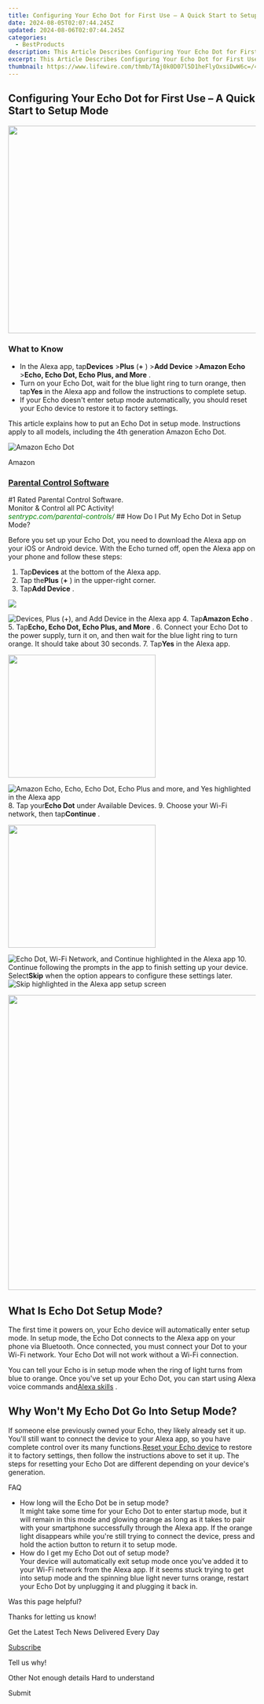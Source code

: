 ```yaml
---
title: Configuring Your Echo Dot for First Use – A Quick Start to Setup Mode
date: 2024-08-05T02:07:44.245Z
updated: 2024-08-06T02:07:44.245Z
categories:
  - BestProducts
description: This Article Describes Configuring Your Echo Dot for First Use – A Quick Start to Setup Mode
excerpt: This Article Describes Configuring Your Echo Dot for First Use – A Quick Start to Setup Mode
thumbnail: https://www.lifewire.com/thmb/TAj0k0D07l5D1heFlyOxsiDwW6c=/400x300/filters:no_upscale():max_bytes(150000):strip_icc():format(webp)/echodotbuttons-9776315b8025454592fa4e45d26b8337.jpg
---
```


## Configuring Your Echo Dot for First Use – A Quick Start to Setup Mode
<!-- affiliate ads begin -->
<a href="https://parisrhonecom.sjv.io/c/5597632/1896607/21553" target="_top" id="1896607"><img src="//a.impactradius-go.com/display-ad/21553-1896607" border="0" alt="" width="750" height="422"/></a><img height="0" width="0" src="https://imp.pxf.io/i/5597632/1896607/21553" style="position:absolute;visibility:hidden;" border="0" />
<!-- affiliate ads end -->
### What to Know

* In the Alexa app, tap**Devices** \>**Plus** (**+** ) >**Add Device** \>**Amazon Echo** \>**Echo, Echo Dot, Echo Plus, and More** .
* Turn on your Echo Dot, wait for the blue light ring to turn orange, then tap**Yes** in the Alexa app and follow the instructions to complete setup.
* If your Echo doesn't enter setup mode automatically, you should reset your Echo device to restore it to factory settings.

 This article explains how to put an Echo Dot in setup mode. Instructions apply to all models, including the 4th generation Amazon Echo Dot.

![Amazon Echo Dot](https://www.lifewire.com/thmb/wnLxCk_2fD2pZzEu-p3zbcXnYjI=/1500x0/filters:no_upscale():max_bytes(150000):strip_icc():format(webp)/zkn2wGCQ20copy-06ed03564ac94e1dbbad5b22f1d3139c.jpg)

Amazon

<!-- affiliate ads begin -->
<h3 id="200610"><a href="https://sentrypc.7eer.net/c/5597632/200610/3022">Parental Control Software</a></h3>
<span class="text-ad-content">
	#1 Rated Parental Control Software.<br/>
	Monitor & Control all PC Activity!<br/>
		<cite style="color:green">sentrypc.com/parental-controls/</cite>
	</span><img height="0" width="0" src="https://sentrypc.7eer.net/i/5597632/200610/3022" style="position:absolute;visibility:hidden;" border="0" />
<!-- affiliate ads end -->
## How Do I Put My Echo Dot in Setup Mode?

 Before you set up your Echo Dot, you need to download the Alexa app on your iOS or Android device. With the Echo turned off, open the Alexa app on your phone and follow these steps:

1. Tap**Devices** at the bottom of the Alexa app.
2. Tap the**Plus** (**+** ) in the upper-right corner.
3. Tap**Add Device** .  
<!-- affiliate ads begin -->
<a href="https://secure.2checkout.com/order/checkout.php?PRODS=32667153&QTY=1&AFFILIATE=108875&CART=1"><img src="https://www.coolmuster.com/uploads/image/20201228/feature02.png" border="0"></a>
<!-- affiliate ads end -->
![Devices, Plus (+), and Add Device in the Alexa app](https://www.lifewire.com/thmb/rBWynPkkpC_F1BhWD4xnUQsx9Kw=/1500x0/filters:no_upscale():max_bytes(150000):strip_icc():format(webp)/001_setup-mode-echo-dot-5183932-1495a37176434d378b74e46d4e6e9cab.jpg)
4. Tap**Amazon Echo** .
5. Tap**Echo, Echo Dot, Echo Plus, and More** .
6. Connect your Echo Dot to the power supply, turn it on, and then wait for the blue light ring to turn orange. It should take about 30 seconds.
7. Tap**Yes** in the Alexa app.  
<!-- affiliate ads begin -->
<a href="https://printrendy.pxf.io/c/5597632/1453719/17020" target="_top" id="1453719"><img src="//a.impactradius-go.com/display-ad/17020-1453719" border="0" alt="" width="300" height="250"/></a><img height="0" width="0" src="https://imp.pxf.io/i/5597632/1453719/17020" style="position:absolute;visibility:hidden;" border="0" />
<!-- affiliate ads end -->
![Amazon Echo, Echo, Echo Dot, Echo Plus and more, and Yes highlighted in the Alexa app](https://www.lifewire.com/thmb/UE0z8bUMn60LsBQya2lLNUVhZ_Q=/1500x0/filters:no_upscale():max_bytes(150000):strip_icc():format(webp)/002_setup-mode-echo-dot-5183932-f64149726d28456fa00caa1502870548.jpg)
8. Tap your**Echo Dot** under Available Devices.
9. Choose your Wi-Fi network, then tap**Continue** .  
<!-- affiliate ads begin -->
<a href="https://dhgate.sjv.io/c/5597632/1678785/12108" target="_top" id="1678785"><img src="//a.impactradius-go.com/display-ad/12108-1678785" border="0" alt="" width="300" height="250"/></a>
<!-- affiliate ads end -->
![Echo Dot, Wi-Fi Network, and Continue highlighted in the Alexa app](https://www.lifewire.com/thmb/UyNdVW6oqTvBgXlIe9w8W6AlCF0=/1500x0/filters:no_upscale():max_bytes(150000):strip_icc():format(webp)/003_setup-mode-echo-dot-5183932-1c64692464f74859a9dbf7eb004911b2.jpg)
10. Continue following the prompts in the app to finish setting up your device. Select**Skip** when the option appears to configure these settings later.  
![Skip highlighted in the Alexa app setup screen](https://www.lifewire.com/thmb/t9cr0zEBHSfzkkSTPWqdkks-pu8=/1500x0/filters:no_upscale():max_bytes(150000):strip_icc():format(webp)/004_setup-mode-echo-dot-5183932-ef2640f0d0fb4cada97bfb3801deec7d.jpg)

<!-- affiliate ads begin -->
<a href="https://appsumo.8odi.net/c/5597632/2082532/7443" target="_top" id="2082532"><img src="//a.impactradius-go.com/display-ad/7443-2082532" border="0" alt="" width="1200" height="600"/></a><img height="0" width="0" src="https://appsumo.8odi.net/i/5597632/2082532/7443" style="position:absolute;visibility:hidden;" border="0" />
<!-- affiliate ads end -->
## What Is Echo Dot Setup Mode?

 The first time it powers on, your Echo device will automatically enter setup mode. In setup mode, the Echo Dot connects to the Alexa app on your phone via Bluetooth. Once connected, you must connect your Dot to your Wi-Fi network. Your Echo Dot will not work without a Wi-Fi connection.

 You can tell your Echo is in setup mode when the ring of light turns from blue to orange. Once you've set up your Echo Dot, you can start using Alexa voice commands and[Alexa skills](https://www.lifewire.com/alexa-skills-4126799) .

## Why Won't My Echo Dot Go Into Setup Mode?

 If someone else previously owned your Echo, they likely already set it up. You'll still want to connect the device to your Alexa app, so you have complete control over its many functions.[Reset your Echo device](https://www.lifewire.com/how-to-reset-alexa-on-echo-devices-4795683) to restore it to factory settings, then follow the instructions above to set it up. The steps for resetting your Echo Dot are different depending on your device's generation.  

 FAQ

* How long will the Echo Dot be in setup mode?  
 It might take some time for your Echo Dot to enter startup mode, but it will remain in this mode and glowing orange as long as it takes to pair with your smartphone successfully through the Alexa app. If the orange light disappears while you're still trying to connect the device, press and hold the action button to return it to setup mode.
* How do I get my Echo Dot out of setup mode?  
 Your device will automatically exit setup mode once you've added it to your Wi-Fi network from the Alexa app. If it seems stuck trying to get into setup mode and the spinning blue light never turns orange, restart your Echo Dot by unplugging it and plugging it back in.

Was this page helpful?

Thanks for letting us know!

 Get the Latest Tech News Delivered Every Day

[Subscribe](https://www.lifewire.com/#)

Tell us why!

 Other  Not enough details  Hard to understand

 Submit

<ins class="adsbygoogle"
     style="display:block"
     data-ad-format="autorelaxed"
     data-ad-client="ca-pub-7571918770474297"
     data-ad-slot="1223367746"></ins>



<ins class="adsbygoogle"
     style="display:block"
     data-ad-client="ca-pub-7571918770474297"
     data-ad-slot="8358498916"
     data-ad-format="auto"
     data-full-width-responsive="true"></ins>
